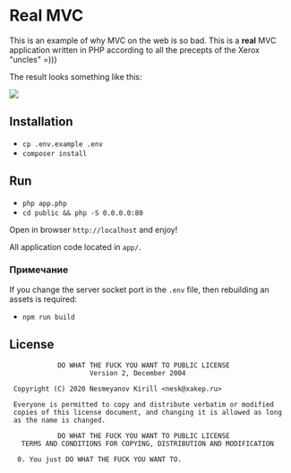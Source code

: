 # Real MVC

This is an example of why MVC on the web is so bad. 
This is a **real** MVC application written in PHP according 
to all the precepts of the Xerox "uncles" =)))

The result looks something like this:

![](https://habrastorage.org/webt/4r/9r/2f/4r9r2flpjzzkxwqrcihlvjfz4ym.gif)

## Installation

- `cp .env.example .env`
- `composer install`

## Run

- `php app.php`
- `cd public && php -S 0.0.0.0:80`

Open in browser `http://localhost` and enjoy!

All application code located in `app/`.

### Примечание

If you change the server socket port in the `.env` file, 
then rebuilding an assets is required:

- `npm run build`

## License

```
            DO WHAT THE FUCK YOU WANT TO PUBLIC LICENSE
                    Version 2, December 2004

 Copyright (C) 2020 Nesmeyanov Kirill <nesk@xakep.ru>

 Everyone is permitted to copy and distribute verbatim or modified
 copies of this license document, and changing it is allowed as long
 as the name is changed.

            DO WHAT THE FUCK YOU WANT TO PUBLIC LICENSE
   TERMS AND CONDITIONS FOR COPYING, DISTRIBUTION AND MODIFICATION

  0. You just DO WHAT THE FUCK YOU WANT TO.
```
